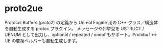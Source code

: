 # proto2ue
Protocol Buffers (proto2) の定義から Unreal Engine 用の C++ クラス／構造体を自動生成する protoc プラグイン。 メッセージや列挙型を USTRUCT / UENUM として出力し、optional / repeated / oneof もサポート。Protobuf ↔ UE の変換ヘルパーも自動生成します。
